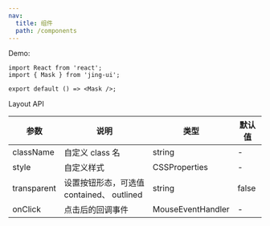 ```yaml
---
nav:
  title: 组件
  path: /components
---
```


Demo:

```tsx
import React from 'react';
import { Mask } from 'jing-ui';

export default () => <Mask />;
```

Layout API

| 参数        | 说明                                      | 类型              | 默认值 |
| ----------- | ----------------------------------------- | ----------------- | ------ |
| className   | 自定义 class 名                           | string            | -      |
| style       | 自定义样式                                | CSSProperties     | -      |
| transparent | 设置按钮形态，可选值 contained、 outlined | string            | false  |
| onClick     | 点击后的回调事件                          | MouseEventHandler | -      |
